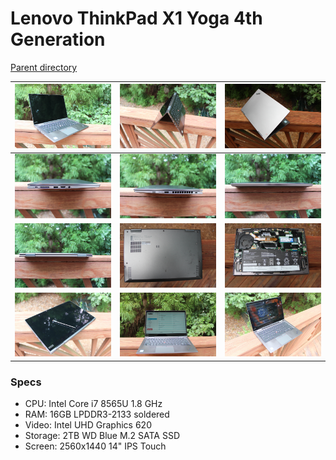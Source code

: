 # Lenovo ThinkPad X1 Yoga 4th Generation
[Parent directory](../index.md)

| ![](IMG_7394.JPG) | ![](IMG_7395.JPG) | ![](IMG_7396.JPG)
|:---:|:---:|:---:|
| ![](IMG_7397.JPG) | ![](IMG_7398.JPG) | ![](IMG_7399.JPG)
| ![](IMG_7400.JPG) | ![](IMG_7403.JPG) | ![](IMG_7404.JPG)
| ![](IMG_7405.JPG) | ![](IMG_7407.JPG) | ![](IMG_7409.JPG)

### Specs

* CPU: Intel Core i7 8565U 1.8 GHz
* RAM: 16GB LPDDR3-2133 soldered
* Video: Intel UHD Graphics 620
* Storage: 2TB WD Blue M.2 SATA SSD
* Screen: 2560x1440 14" IPS Touch
